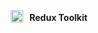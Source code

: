 <span style="display: inline-flex; align-items: end;">
  
  <img src="https://redux-toolkit.js.org/img/redux.svg" alt="Redux logo" width="20" style="margin: 0 10px;">
  <b style="align-items: start">Redux Toolkit</b>
</span>







